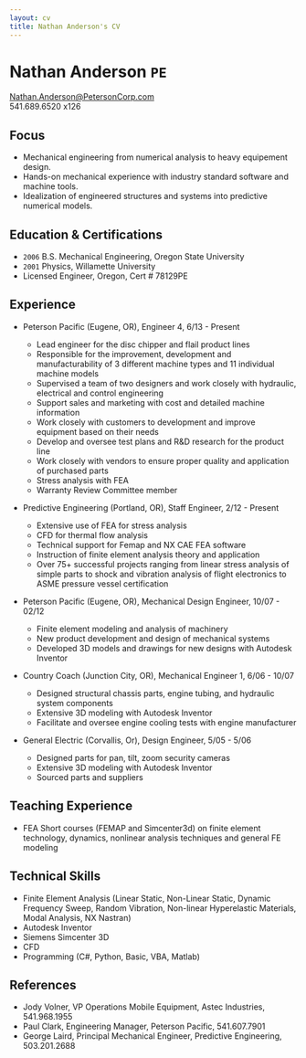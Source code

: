 ```yaml
---
layout: cv
title: Nathan Anderson's CV
---
```

# Nathan Anderson `PE`

Nathan.Anderson@PetersonCorp.com  
541.689.6520 x126

## Focus
- Mechanical engineering from numerical analysis to heavy equipement design.
- Hands-on mechanical experience with industry standard software and machine tools.
- Idealization of engineered structures and systems into predictive numerical models.

## Education & Certifications

- `2006` B.S. Mechanical Engineering, Oregon State University
- `2001` Physics, Willamette University
- Licensed Engineer, Oregon, Cert # 78129PE

## Experience

- Peterson Pacific (Eugene, OR), Engineer 4, 6/13 - Present
  - Lead engineer for the disc chipper and flail product lines 
  - Responsible for the improvement, development and manufacturability of 3 different machine types and 11 individual machine models
  - Supervised a team of two designers and work closely with hydraulic, electrical and control engineering
  - Support sales and marketing with cost and detailed machine information 
  - Work closely with customers to development and improve equipment based on their needs
  - Develop and oversee test plans and R&D research for the product line
  - Work closely with vendors to ensure proper quality and application of purchased parts
  - Stress analysis with FEA
  - Warranty Review Committee member
  
- Predictive Engineering (Portland, OR), Staff Engineer, 2/12 - Present
  - Extensive use of FEA for stress analysis
  - CFD for thermal flow analysis
  - Technical support for Femap and NX CAE FEA software
  - Instruction of finite element analysis theory and application
  - Over 75+ successful projects ranging from linear stress analysis of simple parts to shock and vibration analysis of flight electronics to ASME pressure vessel certification

- Peterson Pacific (Eugene, OR), Mechanical Design Engineer, 10/07 - 02/12
  - Finite element modeling and analysis of machinery
  - New product development and design of mechanical systems
  - Developed 3D models and drawings for new designs with Autodesk Inventor

- Country Coach (Junction City, OR), Mechanical Engineer 1, 6/06 - 10/07
  - Designed structural chassis parts, engine tubing, and hydraulic system components
  - Extensive 3D modeling with Autodesk Inventor
  - Facilitate and oversee engine cooling tests with engine manufacturer
  
- General Electric (Corvallis, Or), Design Engineer, 5/05 - 5/06
  - Designed parts for pan, tilt, zoom security cameras
  - Extensive 3D modeling with Autodesk Inventor
  - Sourced parts and suppliers

## Teaching Experience

- FEA Short courses (FEMAP and Simcenter3d) on finite element technology, dynamics, nonlinear analysis techniques and general FE modeling

## Technical Skills

- Finite Element Analysis (Linear Static, Non-Linear Static, Dynamic Frequency Sweep, Random Vibration, Non-linear Hyperelastic Materials, Modal Analysis, NX Nastran)
- Autodesk Inventor
- Siemens Simcenter 3D
- CFD
- Programming (C#, Python, Basic, VBA, Matlab)

## References

- Jody Volner, VP Operations Mobile Equipment, Astec Industries, 541.968.1955
- Paul Clark, Engineering Manager, Peterson Pacific, 541.607.7901
- George Laird, Principal Mechanical Engineer, Predictive Engineering, 503.201.2688
